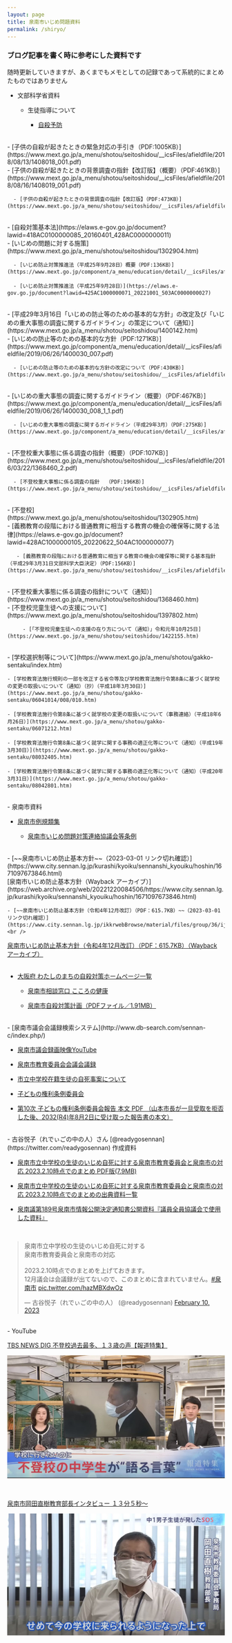 ```yaml
---
layout: page
title: 泉南市いじめ問題資料
permalink: /shiryo/
---
```

### ブログ記事を書く時に参考にした資料です　　

随時更新していきますが、あくまでもメモとしての記録であって系統的にまとめたものではありません  

- 文部科学省資料

  - 生徒指導について  

    - [自殺予防](https://www.mext.go.jp/a_menu/shotou/seitoshidou/1302907.htm)  
<br />
      - [子供の自殺が起きたときの緊急対応の手引き（PDF:1005KB）](https://www.mext.go.jp/a_menu/shotou/seitoshidou/__icsFiles/afieldfile/2018/08/13/1408018_001.pdf)   
<br />    
      - [子供の自殺が起きたときの背景調査の指針【改訂版】（概要）（PDF:461KB）](https://www.mext.go.jp/a_menu/shotou/seitoshidou/__icsFiles/afieldfile/2018/08/16/1408019_001.pdf)

      - [子供の自殺が起きたときの背景調査の指針【改訂版】（PDF:473KB）](https://www.mext.go.jp/a_menu/shotou/seitoshidou/__icsFiles/afieldfile/2018/08/16/1408019_002.pdf)  
<br />
      - [自殺対策基本法](https://elaws.e-gov.go.jp/document?lawid=418AC0100000085_20160401_428AC0000000011)  
<br />
    - [いじめの問題に対する施策](https://www.mext.go.jp/a_menu/shotou/seitoshidou/1302904.htm)  

      - [いじめ防止対策推進法（平成25年9月28日）概要（PDF:136KB）](https://www.mext.go.jp/component/a_menu/education/detail/__icsFiles/afieldfile/2018/08/21/1400030_001_1_1.pdf)  

      - [いじめ防止対策推進法（平成25年9月28日）](https://elaws.e-gov.go.jp/document?lawid=425AC1000000071_20221001_503AC0000000027)  
<br />
      - [平成29年3月16日「いじめの防止等のための基本的な方針」の改定及び「いじめの重大事態の調査に関するガイドライン」の策定について（通知）](https://www.mext.go.jp/a_menu/shotou/seitoshidou/1400142.htm)  
<br />
      - [いじめの防止等のための基本的な方針（PDF:1271KB）](https://www.mext.go.jp/component/a_menu/education/detail/__icsFiles/afieldfile/2019/06/26/1400030_007.pdf)  

      - [いじめの防止等のための基本的な方針の改定について（PDF:430KB）](https://www.mext.go.jp/a_menu/shotou/seitoshidou/__icsFiles/afieldfile/2018/07/23/1400142_002.pdf)  
<br />
      - [いじめの重大事態の調査に関するガイドライン（概要）（PDF:467KB）](https://www.mext.go.jp/component/a_menu/education/detail/__icsFiles/afieldfile/2019/06/26/1400030_008_1_1.pdf)  

      - [いじめの重大事態の調査に関するガイドライン（平成29年3月）（PDF:275KB）](https://www.mext.go.jp/component/a_menu/education/detail/__icsFiles/afieldfile/2019/06/26/1400030_009.pdf)  
<br />
      - [不登校重大事態に係る調査の指針（概要）（PDF:107KB）](https://www.mext.go.jp/a_menu/shotou/seitoshidou/__icsFiles/afieldfile/2016/03/22/1368460_2.pdf)  

      - [不登校重大事態に係る調査の指針  （PDF:196KB）](https://www.mext.go.jp/a_menu/shotou/seitoshidou/__icsFiles/afieldfile/2016/07/14/1368460_1.pdf)  
<br />
     - [不登校](https://www.mext.go.jp/a_menu/shotou/seitoshidou/1302905.htm)  
<br />
       - [義務教育の段階における普通教育に相当する教育の機会の確保等に関する法律](https://elaws.e-gov.go.jp/document?lawid=428AC1000000105_20220622_504AC1000000077)  

       - [義務教育の段階における普通教育に相当する教育の機会の確保等に関する基本指針（平成29年3月31日文部科学大臣決定）（PDF:156KB）](https://www.mext.go.jp/a_menu/shotou/seitoshidou/__icsFiles/afieldfile/2017/04/17/1384371_1.pdf)  
<br />
       - [不登校重大事態に係る調査の指針について（通知）](https://www.mext.go.jp/a_menu/shotou/seitoshidou/1368460.htm)  
<br />
       - [不登校児童生徒への支援について](https://www.mext.go.jp/a_menu/shotou/seitoshidou/1397802.htm)  

         - [「不登校児童生徒への支援の在り方について（通知）」令和元年10月25日](https://www.mext.go.jp/a_menu/shotou/seitoshidou/1422155.htm)  
<br />
  - [学校選択制等について](https://www.mext.go.jp/a_menu/shotou/gakko-sentaku/index.htm)  

    - [学校教育法施行規則の一部を改正する省令等及び学校教育法施行令第8条に基づく就学校の変更の取扱いについて（通知）（抄）（平成18年3月30日）](https://www.mext.go.jp/a_menu/shotou/gakko-sentaku/06041014/008/010.htm)  

    - [学校教育法施行令第8条に基づく就学校の変更の取扱いについて（事務連絡）（平成18年6月26日）](https://www.mext.go.jp/a_menu/shotou/gakko-sentaku/06071212.htm)  

    - [学校教育法施行令第8条に基づく就学に関する事務の適正化等について（通知）（平成19年3月30日）](https://www.mext.go.jp/a_menu/shotou/gakko-sentaku/08032405.htm)  

    - [学校教育法施行令第8条に基づく就学に関する事務の適正化等について（通知）（平成20年3月31日）](https://www.mext.go.jp/a_menu/shotou/gakko-sentaku/08042801.htm)  
<br />
- 泉南市資料

  - [泉南市例規類集](https://www.city.sennan.lg.jp/shisei/plan/1611796557166.html)  

    - [泉南市いじめ問題対策連絡協議会等条例](https://en3-jg.d1-law.com/sennan/d1w_reiki/H431901010002/H431901010002.html)  
<br />
  - [~~泉南市いじめ防止基本方針~~（2023-03-01 リンク切れ確認）](https://www.city.sennan.lg.jp/kurashi/kyoiku/sennanshi_kyouiku/hoshin/1671097673846.html)<br />
[泉南市いじめ防止基本方針（Wayback アーカイブ）](https://web.archive.org/web/20221220084506/https://www.city.sennan.lg.jp/kurashi/kyoiku/sennanshi_kyouiku/hoshin/1671097673846.html)

    - [~~泉南市いじめ防止基本方針（令和4年12月改訂）（PDF：615.7KB）~~（2023-03-01 リンク切れ確認）](https://www.city.sennan.lg.jp/ikkrwebBrowse/material/files/group/36/ijimebousikihonnhousinR4.12.pdf)<br />
[泉南市いじめ防止基本方針（令和4年12月改訂）（PDF：615.7KB）（Wayback アーカイブ）](https://web.archive.org/web/20221220084506/https://www.city.sennan.lg.jp/ikkrwebBrowse/material/files/group/36/ijimebousikihonnhousinR4.12.pdf)  
<br />
  - [大阪府 わたしのまちの自殺対策ホームページ一覧](https://www.pref.osaka.lg.jp/kokoronokenko/soudankikan/i_jisatsu_hp.html)

    - [泉南市相談窓口 こころの健康](http://www.city.sennan.lg.jp/kurashi/kenko/kenko/1586930352373.html)  

    - [泉南市自殺対策計画（PDFファイル／1.91MB）](https://www.pref.osaka.lg.jp/attach/13990/00105618/39_sennanshi_jisatsutaisakukeikaku.pdf)  
<br />
  - [泉南市議会会議録検索システム](http://www.db-search.com/sennan-c/index.php/)  

  - [泉南市議会録画映像YouTube](http://gikai.city.sennan.osaka.jp/category/publicrelation/publicrelation2)  

  - [泉南市教育委員会会議会議録](https://www.city.sennan.lg.jp/kurashi/kyoiku/iinkai/1597370191954.html)  

  - [市立中学校在籍生徒の自死事案について](https://www.city.sennan.lg.jp/kurashi/kyoiku/1659658615891.html)  

  - [子どもの権利条例委員会](https://www.city.sennan.lg.jp/shisei/jinken/kodomo_kenri/1618195154945.html)  

  - [第10次 子どもの権利条例委員会報告 本文 PDF （山本市長が一旦受取を拒否した後、2032(R4)年8月2日に受け取った報告書の本文）](https://www.city.sennan.lg.jp/ikkrwebBrowse/material/files/group/37/10jihoukoku2.pdf)  

<br />
- 古谷悦子（れでぃごの中の人）さん [@readygosennan](https://twitter.com/readygosennan) 作成資料  

  - [泉南市立中学校の生徒のいじめ自死に対する泉南市教育委員会と泉南市の対応 2023.2.10時点でのまとめ PDF版(7.9MB)](/assets/docs/readygoreport.pdf)


  - [泉南市立中学校の生徒のいじめ自死に対する泉南市教育委員会と泉南市の対応 2023.2.10時点でのまとめの出典資料一覧](/futoukou/2023/02/12/readygo-shiryo.html)  

  - [泉南議第189号泉南市情報公開決定通知書公開資料『議員全員協議会で使用した資料』](/futoukou/2023/02/14/readygo-shiryo189.html)  
<br />
<blockquote class="twitter-tweet"><p lang="ja" dir="ltr">泉南市立中学校の生徒のいじめ自死に対する<br>泉南市教育委員会と泉南市の対応<br><br>2023.2.10時点でのまとめを上げておきます。<br>12月議会は会議録が出てないので、このまとめに含まれていません。<a href="https://twitter.com/hashtag/%E6%B3%89%E5%8D%97%E5%B8%82?src=hash&amp;ref_src=twsrc%5Etfw">#泉南市</a> <a href="https://t.co/hazMBXdwOz">pic.twitter.com/hazMBXdwOz</a></p>&mdash; 古谷悦子（れでぃごの中の人） (@readygosennan) <a href="https://twitter.com/readygosennan/status/1623871164660711424?ref_src=twsrc%5Etfw">February 10, 2023</a></blockquote> <script async src="https://platform.twitter.com/widgets.js" charset="utf-8"></script>
<br />
- YouTube

[TBS NEWS DIG 不登校過去最多、１３歳の声【報道特集】](https://youtu.be/oEhZ-oJ9Uuo)  

[![報道特集 不登校過去最多１３歳の声](/assets/images/shiryo-001.jpg)](https://youtu.be/oEhZ-oJ9Uuo)  

<br />

[泉南市岡田直樹教育部長インタビュー １３分５秒〜](https://youtu.be/oEhZ-oJ9Uuo?t=785)

[![泉南市岡田直樹教育部長インタビュー](/assets/images/shiryo-002.jpg)](https://youtu.be/oEhZ-oJ9Uuo?t=785)
